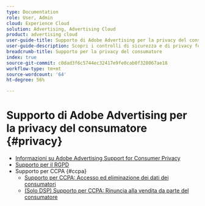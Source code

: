 ```yaml
---
type: Documentation
role: User, Admin
cloud: Experience Cloud
solution: Advertising, Advertising Cloud
product: advertising cloud
user-guide-title: Supporto di Adobe Advertising per la privacy del consumatore
user-guide-description: Scopri i controlli di sicurezza e di privacy forniti da Adobe Advertising per aiutare i clienti inserzionisti a rispettare le normative sulla privacy dei consumatori.
breadcrumb-title: Supporto per la privacy del consumatore
index: true
source-git-commit: c0dad3f6c5744ec32417e9fe0cab0f328067ae18
workflow-type: tm+mt
source-wordcount: '64'
ht-degree: 56%

---
```



# Supporto di Adobe Advertising per la privacy del consumatore {#privacy}

+ [Informazioni su Adobe Advertising Support for Consumer Privacy](/help/privacy/home.md)
+ [Supporto per il RGPD](/help/privacy/gdpr.md)
+ Supporto per CCPA {#ccpa}
   + [Supporto per CCPA: Accesso ed eliminazione dei dati dei consumatori](/help/privacy/ccpa/ccpa-access-delete.md)
   + [(Solo DSP) Supporto per CCPA: Rinuncia alla vendita da parte del consumatore](/help/privacy/ccpa/ccpa-opt-out-of-sale.md)
